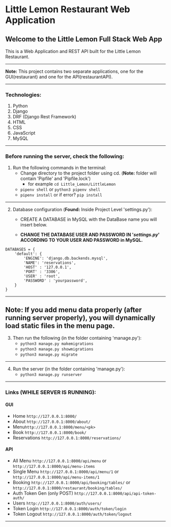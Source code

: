 # Little Lemon Restaurant Web Application

## Welcome to the Little Lemon Full Stack Web App

This is a Web Application and REST API built for the Little Lemon Restaurant.

---

**Note:** This project contains two separate applications, one for the GUI(restaurant) and one for the API(restaurantAPI).

---

### Technologies:
1. Python
2. Django
3. DRF (Django Rest Framework)
4. HTML
5. CSS
6. JavaScript
7. MySQL

---

### Before running the server, check the following:

1. Run the following commands in the terminal:
    - Change directory to the project folder using cd.
      (**Note:** folder will contain 'Pipfile' and 'Pipfile.lock') 
        - for example `cd Little_Lemon/LittleLemon`
    - `pipenv shell` or `python3 pipenv shell`
    - `pipenv install` or if error? `pip install`
---

2. Database configuration (**Found:** Inside Project Level 'settings.py'):

    - CREATE A DATABASE in MySQL with the DataBase name you will insert below.

    - **CHANGE THE DATABASE USER AND PASSWORD IN '*settings.py*' ACCORDING TO YOUR USER AND PASSWORD in MySQL.**

```
DATABASES = {
    'default': {
        'ENGINE': 'django.db.backends.mysql',
        'NAME': 'reservations',
        'HOST' : '127.0.0.1',
        'PORT' : '3306',
        'USER' : 'root',
        'PASSWORD' : 'yourpassword',
    }
}
```
---
**Note:** If you add menu data properly (after running server properly), you  will dynamically load static files in the menu page.
---

3. Then run the following (in the folder containing 'manage.py'):
    - ` python3 manage.py makemigrations `
    - ` python3 manage.py showmigrations `
    - ` python3 manage.py migrate `
---

4. Run the server (in the folder containing 'manage.py'):
    - ` python3 manage.py runserver `
---

### Links (WHILE SERVER IS RUNNING):
#### GUI
- Home `http://127.0.0.1:8000/`
- About `http://127.0.0.1:8000/about/`
- Menu`http://127.0.0.1:8000/menu/<pk>`
- Book `http://127.0.0.1:8000/book/`
- Reservations `http://127.0.0.1:8000/reservations/`

#### API
- All Menu `http://127.0.0.1:8000/api/menu` or `http://127.0.0.1:8000/api/menu-items`
- Single Menu `http://127.0.0.1:8000/api/menu/1` or `http://127.0.0.1:8000/api/menu-items/1`
- Booking `http://127.0.0.1:8000/api/booking/tables/` or `http://127.0.0.1:8000/restaurant/booking/tables/`
- Auth Token Gen (only POST) `http://127.0.0.1:8000/api/api-token-auth/`
- Users `http://127.0.0.1:8000/auth/users/`
- Token Login `http://127.0.0.1:8000/auth/token/login`
- Token Logout `http://127.0.0.1:8000/auth/token/logout`
---
